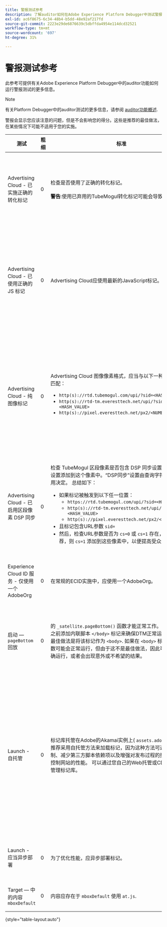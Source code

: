 ```yaml
---
title: 警报测试参考
description: 了解auditor如何在Adobe Experience Platform Debugger中测试警报。
exl-id: ac6f8675-6c34-48b4-b5dd-48e92af217fd
source-git-commit: 2223e29de6876639c5dbffda4954e114dcd32521
workflow-type: tm+mt
source-wordcount: '697'
ht-degree: 31%

---
```


# 警报测试参考

此参考可提供有关Adobe Experience Platform Debugger中的auditor功能如何运行警报测试的更多信息。

>[!NOTE]
>
>有关Platform Debugger中的auditor测试的更多信息，请参阅 [auditor功能概述](./overview.md).

警报会显示您应该注意的问题，但是不会影响您的得分。这些是推荐的最佳做法，在某些情况下可能不适用于您的实施。

| 测试 | 粗细 | 标准 | 推荐 |
| --- | --- | --- | --- |
| Advertising Cloud - 已实施正确的转化标记 | 0 | 检查是否使用了正确的转化标记。<br><br>**警告**:使用已弃用的TubeMogul转化标记可能会导致数据丢失。 | 将您的转化像素升级为新的 Advertising Cloud 纯图像转化标记。通过 [Advertising Cloud标记扩展](https://experienceleague.adobe.com/docs/experience-platform/destinations/catalog/advertising/adobe-advertising-cloud.html). |
| Advertising Cloud - 已使用正确的 JS 标记 | 0 | Advertising Cloud应使用最新的JavaScript标记。 | 将 Advertising Cloud JavaScript 升级到最新版本。使用已弃用的 JavaScript 版本可能会导致功能丧失。通过使用 [Advertising Cloud标记扩展](https://experienceleague.adobe.com/docs/experience-platform/destinations/catalog/advertising/adobe-advertising-cloud.html). |
| Advertising Cloud - 纯图像标记 | 0 | Advertising Cloud 图像像素格式，应当与以下一种推荐的格式匹配： <ul><li>`http(s)://rtd.tubemogul.com/upi/?sid=<HASH_VALUE>`</li><li>`http(s)://rtd-tm.everesttech.net/upi/?sid=<HASH_VALUE>`</li><li>`http(s)://pixel.everesttech.net/px2/<NUMERIC_ID>?`</li></ul> | 将您的 Advertising Cloud 像素升级为新的 Advertising Cloud 纯图像标记，这可以确保您能够充分利用 Advertising Cloud 的完整功能。通过 [Advertising Cloud标记扩展](https://experienceleague.adobe.com/docs/experience-platform/destinations/catalog/advertising/adobe-advertising-cloud.html). |
| Advertising Cloud - 已启用区段像素 DSP 同步 | 0 | 检查 TubeMogul 区段像素是否包含 DSP 同步设置，并推荐将该设置添加到这个像素中。“DSP同步”设置由查询字符串参数的使用决定。 总结如下： <ul><li>如果标记被触发到以下任一位置：<ul><li>`https://rtd.tubemogul.com/upi/?sid=<HASH_VALUE>`</li><li>`http(s)://rtd-tm.everesttech.net/upi/?sid=<HASH_VALUE>`</li><li>`http(s)://pixel.everesttech.net/px2/<NUMERIC_ID>?`</li></ul></li><li>且标记包含URL参数 `sid=`</li><li>然后，检查URL参数是否为 `cs=0` 或 `cs=1` 存在，如果不推荐，则 `cs=1` 添加到这些像素中，以便提高受众匹配率。</li></ul> | 添加URL参数 `cs=1` 到您的Advertising Cloud像素，以便能够进行DSP同步，从而提高受众匹配率。 通过 [Advertising Cloud标记扩展](https://experienceleague.adobe.com/docs/experience-platform/destinations/catalog/advertising/adobe-advertising-cloud.html). |
| Experience Cloud ID 服务 - 仅使用一个 AdobeOrg | 0 | 在常规的ECID实施中，应使用一个AdobeOrg。 | 验证这项实施中是否存在多个 AdobeOrg ID。<br><br>[其他信息](https://experienceleague.adobe.com/docs/id-service/using/intro/id-request.html) |
| 启动 —  `pageBottom` 回放 | 0 | 的 `_satellite.pageBottom()` 函数才能正常工作。 在紧接关闭之前添加内联脚本 `</body>` 标记来确保DTM正常运行。 注意：最佳做法是将该标记作为 `<body>`. 如果在 `<body>` 标记时，该函数可能会正常运行，但由于这不是最佳做法，因此可能会无法正确运行，或者会出现意外或不希望的结果。 | 在紧接关闭之前添加内联脚本 `</body>` 标记来确保DTM正常运行。 <br><br>[其他信息](https://experienceleague.adobe.com/docs/experience-platform/tags/client-side/asynchronous-deployment.html) |
| Launch - 自托管 | 0 | 标记库托管在Adobe的Akamai实例上( `assets.adobedtm.com`. 推荐采用自托管方法来加载标记，因为这种方法可通过缓存控制、减少第三方脚本依赖项以及增强对发布过程的控制，更好地控制网站的性能。 可以通过您自己的Web托管或CDN来托管和管理标记库。 | 切换到自托管是一种在页面上加载标记的方法。 尽管通过 Akamai CDN 来托管 的方法适用于大多数情况，但是，自托管方法可提升页面性能。<br><br>其他信息:<ul><li>[标记快速入门指南](https://experienceleague.adobe.com/docs/experience-platform/tags/client-side/asynchronous-deployment.html)</li><li>[异步部署](https://experienceleague.adobe.com/docs/experience-platform/tags/client-side/asynchronous-deployment.html)</li></ul> |
| Launch - 应当异步部署 | 0 | 为了优化性能，应异步部署标记。 | 包括 `async` 参数来确保正常的标记功能 <br><br>[其他信息](https://experienceleague.adobe.com/docs/experience-platform/tags/client-side/asynchronous-deployment.html) |
| Target — 中的内容 `mboxDefault` | 0 | 内容应存在于 `mboxDefault` 使用 `at.js`. | 验证内容是否可用。<br><br>[其他信息](https://experienceleague.adobe.com/docs/target/using/implement-target/implementing-target.html) |

{style=&quot;table-layout:auto&quot;}
